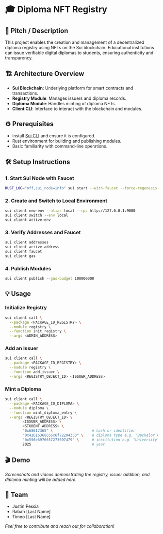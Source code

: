 # 🎓 Diploma NFT Registry

## 🚀 Pitch / Description
This project enables the creation and management of a decentralized diploma registry using NFTs on the Sui blockchain. Educational institutions can issue verifiable digital diplomas to students, ensuring authenticity and transparency.

## 🏗️ Architecture Overview
- **Sui Blockchain**: Underlying platform for smart contracts and transactions.
- **Registry Module**: Manages issuers and diploma records.
- **Diploma Module**: Handles minting of diploma NFTs.
- **Client CLI**: Interface to interact with the blockchain and modules.

## ⚙️ Prerequisites
- Install [Sui CLI](https://docs.sui.io/build/install) and ensure it is configured.
- Rust environment for building and publishing modules.
- Basic familiarity with command-line operations.

## 🛠️ Setup Instructions

### 1. Start Sui Node with Faucet
```bash
RUST_LOG="off,sui_node=info" sui start --with-faucet --force-regenesis
```

### 2. Create and Switch to Local Environment
```bash
sui client new-env --alias local --rpc http://127.0.0.1:9000
sui client switch --env local
sui client active-env
```

### 3. Verify Addresses and Faucet
```bash
sui client addresses
sui client active-address
sui client faucet
sui client gas
```

### 4. Publish Modules
```bash
sui client publish --gas-budget 100000000
```

## 💡 Usage

### Initialize Registry
```bash
sui client call \
  --package <PACKAGE_ID_REGISTRY> \
  --module registry \
  --function init_registry \
  --args <ADMIN_ADDRESS>
```

### Add an Issuer
```bash
sui client call \
  --package <PACKAGE_ID_REGISTRY> \
  --module registry \
  --function add_issuer \
  --args <REGISTRY_OBJECT_ID> <ISSUER_ADDRESS>
```

### Mint a Diploma
```bash
sui client call \
  --package <PACKAGE_ID_DIPLOMA> \
  --module diploma \
  --function mint_diploma_entry \
  --args <REGISTRY_OBJECT_ID> \
        <ISSUER_ADDRESS> \
        <STUDENT_ADDRESS> \
        "0x68617368" \                  # hash or identifier
        "0x42616368656c6f72204353" \    # diploma type e.g. "Bachelor CS"
        "0x556e6976657273697479" \      # institution e.g. "University"
        2025                            # year
```

## 🎬 Demo
*Screenshots and videos demonstrating the registry, issuer addition, and diploma minting will be added here.*

## 👥 Team
- Justin Pessia
- Rabah [Last Name]
- Timeo [Last Name]

*Feel free to contribute and reach out for collaboration!*
